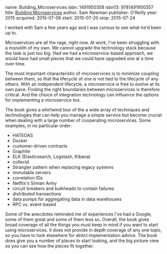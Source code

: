 name: Building_Microservices
isbn: 1491950358
isbn13: 9781491950357
title: [Building Microservices](http://amzn.com/1491950358)
author: Sam Newman
publisher: O'Reilly
year: 2015
acquired: 2015-07-06
start: 2015-07-20
stop: 2015-07-24

I worked with Sam a few years ago and I was curious to see what he'd been up to.

Microservices are all the rage, right now.  At work, I've been struggling with a
monolith of my own.  We cannot upgrade the technology stack because the task is
just too big.  Had we had a microservice-based approach, we would have had small
pieces that we could have upgraded one at a time over time.

The most important characteristic of microservices is to minimize coupling
between them, so that the lifecycle of one is not tied to the lifecycle of any
others.  With an independent lifecycle, a microservice is free to evolve at its
own pace.  Finding the right boundaries between microservices is therefore
critical.  And the choice of integration technology can influence the options
for implementing a microservice too.

The book gives a whirlwind tour of the a wide array of techniques and
technologies that can help you manage a simple service but become crucial when
dealing with a large number of cooperating microservices.  Some examples, in no
particular order:

- HATEOAS
- Docker
- customer-driven contracts
- Graphite
- ELK (Elasticsearch, Logstash, Kibana)
- collectd
- Strangler pattern when replacing legacy systems
- immutable servers
- correlation IDs
- Netflix's Simian Army
- circuit breakers and bulkheads to contain failures
- distributed transactions
- data pumps for aggregating data in data warehouses
- RPC vs. event-based

Some of the anecdotes reminded me of experiences I've had a Google, some of them
great and some of them less so.  Overall, the book gives broad coverage of all
the things you must keep in mind if you want to start using microservices.  It
does not provide in depth coverage of any one topic, so you have to look
elsewhere for direct implementation advice.  The book does give you a number of
places to start looking, and the big picture view so you can see how the pieces
fit together.
